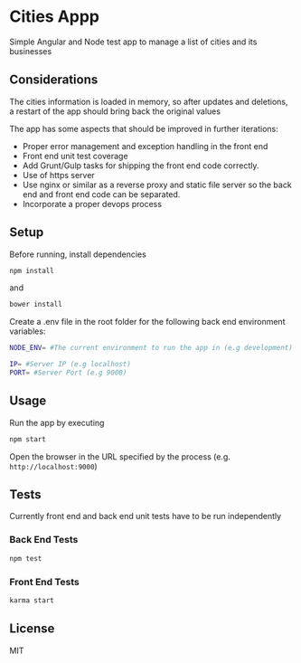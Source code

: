 # Cities Appp
Simple Angular and Node test app to manage a list of cities and its businesses

## Considerations
The cities information is loaded in memory, so after updates and deletions, a restart of the app should bring back the original values

The app has some aspects that should be improved in further iterations:
 * Proper error management and exception handling in the front end
 * Front end unit test coverage
 * Add Grunt/Gulp tasks for shipping the front end code correctly.
 * Use of https server
 * Use nginx or similar as a reverse proxy and static file server so the back end and front end code can be separated.
 * Incorporate a proper devops process

## Setup
Before running, install dependencies
```sh
npm install
```
and
```sh
bower install
```
Create a .env file in the root folder for the following back end environment variables:
```sh
NODE_ENV= #The current environment to run the app in (e.g development)

IP= #Server IP (e.g localhost)
PORT= #Server Port (e.g 9000)
```
## Usage

Run the app by executing
```sh
npm start
```
Open the browser in the URL specified by the process (e.g. `http://localhost:9000`)

## Tests

Currently front end and back end unit tests have to be run independently
### Back End Tests
```sh
npm test
```
### Front End Tests
```sh
karma start
```

## License

MIT
